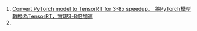 1. [Convert PyTorch model to TensorRT for 3-8x speedup。 將PyTorch模型轉換為TensorRT，實現3-8倍加速](https://hackmd.io/@YungHuiHsu/HybM-QvEn)
2. 